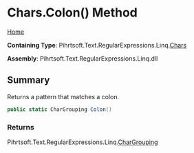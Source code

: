 # Chars\.Colon\(\) Method

[Home](../../../../../../README.md)

**Containing Type**: Pihrtsoft\.Text\.RegularExpressions\.Linq\.[Chars](../README.md)

**Assembly**: Pihrtsoft\.Text\.RegularExpressions\.Linq\.dll

## Summary

Returns a pattern that matches a colon\.

```csharp
public static CharGrouping Colon()
```

### Returns

Pihrtsoft\.Text\.RegularExpressions\.Linq\.[CharGrouping](../../CharGrouping/README.md)

